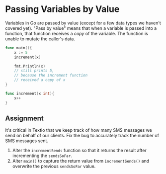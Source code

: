# Passing Variables by Value

Variables in Go are passed by value (except for a few data types we haven't covered yet). "Pass by value" means that when a variable is passed into a function, that function receives a *copy* of the variable. The function is unable to mutate the caller's data.

```go
func main(){
    x := 5
    increment(x)

    fmt.Println(x)
    // still prints 5,
    // because the increment function
    // received a copy of x
}

func increment(x int){
    x++
}
```

## Assignment

It's critical in Textio that we keep track of how many SMS messages we send on behalf of our clients. Fix the bug to accurately track the number of SMS messages sent.

1. Alter the `incrementSends` function so that it returns the result after incrementing the `sendsSoFar`.
2. Alter `main()` to capture the return value from `incrementSends()` and overwrite the previous `sendsSoFar` value.
